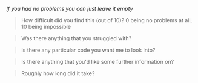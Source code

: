 _If you had no problems you can just leave it empty_

> How difficult did you find this (out of 10)? 0 being no problems at all, 10 being impossible

> Was there anything that you struggled with?

> Is there any particular code you want me to look into?

> Is there anything that you'd like some further information on?

> Roughly how long did it take?
